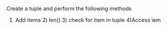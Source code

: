 Create a tuple and perform the following methods
1) Add items 2) len() 3) check for item in tuple 4)Access iem
